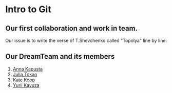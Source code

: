 # Intro to Git

## Our first collaboration and work in team.

Our issue is to write the verse of T.Shevchenko called "Topolya" line by line.

## Our DreamTeam and its members
1. [Anna Kapusta](https://github.com/AnnaKapusta)
2. [Julia Tokan](https://github.com/JuliaTokan)
3. [Kate Koop](https://github.com/katerynakoop)
4. [Yurii Kavuza](https://github.com/Yurii-Kavuza)
